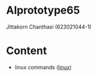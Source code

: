 # AIprototype65
Jittakorn Chanthasi (623021044-1)


# Content

- linux commands ([linux](..link..))
